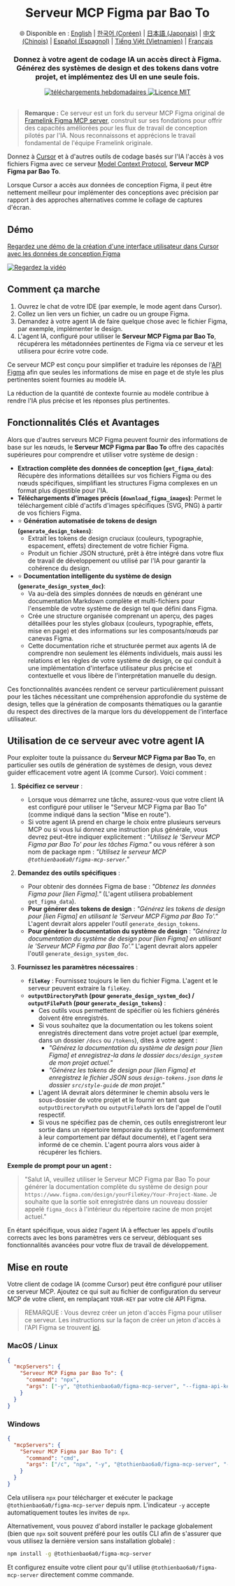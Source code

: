 <div align="center">
  <h1>Serveur MCP Figma par Bao To</h1>
  <p>
    🌐 Disponible en :
    <a href="README.md">English</a> |
    <a href="README.ko.md">한국어 (Coréen)</a> |
    <a href="README.ja.md">日本語 (Japonais)</a> |
    <a href="README.zh.md">中文 (Chinois)</a> |
    <a href="README.es.md">Español (Espagnol)</a> |
    <a href="README.vi.md">Tiếng Việt (Vietnamien)</a> |
    <a href="README.fr.md">Français</a>
  </p>
  <h3>Donnez à votre agent de codage IA un accès direct à Figma.<br/>Générez des systèmes de design et des tokens dans votre projet, et implémentez des UI en une seule fois.</h3>
  <a href="https://npmcharts.com/compare/@tothienbao6a0/figma-mcp-server?interval=30">
    <img alt="téléchargements hebdomadaires" src="https://img.shields.io/npm/dm/@tothienbao6a0/figma-mcp-server.svg">
  </a>
  <a href="https://github.com/tothienbao6a0/Figma-Context-MCP/blob/main/LICENSE">
    <img alt="Licence MIT" src="https://img.shields.io/github/license/tothienbao6a0/Figma-Context-MCP" />
  </a>
  <!-- Lien vers votre Discord ou réseau social si vous en avez un, sinon supprimez -->
  <!-- <a href="https://framelink.ai/discord">
    <img alt="Discord" src="https://img.shields.io/discord/1352337336913887343?color=7389D8&label&logo=discord&logoColor=ffffff" />
  </a> -->
  <br />
  <!-- Lien vers votre Twitter ou réseau social si vous en avez un, sinon supprimez -->
  <!-- <a href="https://twitter.com/glipsman">
    <img alt="Twitter" src="https://img.shields.io/twitter/url?url=https%3A%2F%2Fx.com%2Fglipsman&label=%40glipsman" />
  </a> -->
</div>

<br/>

> **Remarque :** Ce serveur est un fork du serveur MCP Figma original de [Framelink Figma MCP server](https://www.npmjs.com/package/figma-developer-mcp), construit sur ses fondations pour offrir des capacités améliorées pour les flux de travail de conception pilotés par l'IA. Nous reconnaissons et apprécions le travail fondamental de l'équipe Framelink originale.

Donnez à [Cursor](https://cursor.sh/) et à d'autres outils de codage basés sur l'IA l'accès à vos fichiers Figma avec ce serveur [Model Context Protocol](https://modelcontextprotocol.io/introduction), **Serveur MCP Figma par Bao To**.

Lorsque Cursor a accès aux données de conception Figma, il peut être nettement meilleur pour implémenter des conceptions avec précision par rapport à des approches alternatives comme le collage de captures d'écran.

## Démo

[Regardez une démo de la création d'une interface utilisateur dans Cursor avec les données de conception Figma](https://youtu.be/q4eN7CPo_gE)

[![Regardez la vidéo](https://img.youtube.com/vi/q4eN7CPo_gE/maxresdefault.jpg)](https://youtu.be/q4eN7CPo_gE)

## Comment ça marche

1. Ouvrez le chat de votre IDE (par exemple, le mode agent dans Cursor).
2. Collez un lien vers un fichier, un cadre ou un groupe Figma.
3. Demandez à votre agent IA de faire quelque chose avec le fichier Figma, par exemple, implémenter le design.
4. L'agent IA, configuré pour utiliser le **Serveur MCP Figma par Bao To**, récupérera les métadonnées pertinentes de Figma via ce serveur et les utilisera pour écrire votre code.

Ce serveur MCP est conçu pour simplifier et traduire les réponses de l'[API Figma](https://www.figma.com/developers/api) afin que seules les informations de mise en page et de style les plus pertinentes soient fournies au modèle IA.

La réduction de la quantité de contexte fournie au modèle contribue à rendre l'IA plus précise et les réponses plus pertinentes.

## Fonctionnalités Clés et Avantages

Alors que d'autres serveurs MCP Figma peuvent fournir des informations de base sur les nœuds, le **Serveur MCP Figma par Bao To** offre des capacités supérieures pour comprendre et utiliser votre système de design :

*   **Extraction complète des données de conception (`get_figma_data`)**: Récupère des informations détaillées sur vos fichiers Figma ou des nœuds spécifiques, simplifiant les structures Figma complexes en un format plus digestible pour l'IA.
*   **Téléchargements d'images précis (`download_figma_images`)**: Permet le téléchargement ciblé d'actifs d'images spécifiques (SVG, PNG) à partir de vos fichiers Figma.
*   ⭐ **Génération automatisée de tokens de design (`generate_design_tokens`)**:
    *   Extrait les tokens de design cruciaux (couleurs, typographie, espacement, effets) directement de votre fichier Figma.
    *   Produit un fichier JSON structuré, prêt à être intégré dans votre flux de travail de développement ou utilisé par l'IA pour garantir la cohérence du design.
*   ⭐ **Documentation intelligente du système de design (`generate_design_system_doc`)**:
    *   Va au-delà des simples données de nœuds en générant une documentation Markdown complète et multi-fichiers pour l'ensemble de votre système de design tel que défini dans Figma.
    *   Crée une structure organisée comprenant un aperçu, des pages détaillées pour les styles globaux (couleurs, typographie, effets, mise en page) et des informations sur les composants/nœuds par canevas Figma.
    *   Cette documentation riche et structurée permet aux agents IA de comprendre non seulement les éléments individuels, mais aussi les relations et les règles de votre système de design, ce qui conduit à une implémentation d'interface utilisateur plus précise et contextuelle et vous libère de l'interprétation manuelle du design.

Ces fonctionnalités avancées rendent ce serveur particulièrement puissant pour les tâches nécessitant une compréhension approfondie du système de design, telles que la génération de composants thématiques ou la garantie du respect des directives de la marque lors du développement de l'interface utilisateur.

## Utilisation de ce serveur avec votre agent IA

Pour exploiter toute la puissance du **Serveur MCP Figma par Bao To**, en particulier ses outils de génération de systèmes de design, vous devez guider efficacement votre agent IA (comme Cursor). Voici comment :

1.  **Spécifiez ce serveur** :
    *   Lorsque vous démarrez une tâche, assurez-vous que votre client IA est configuré pour utiliser le "Serveur MCP Figma par Bao To" (comme indiqué dans la section "Mise en route").
    *   Si votre agent IA prend en charge le choix entre plusieurs serveurs MCP ou si vous lui donnez une instruction plus générale, vous devrez peut-être indiquer explicitement : *"Utilisez le 'Serveur MCP Figma par Bao To' pour les tâches Figma."* ou vous référer à son nom de package npm : *"Utilisez le serveur MCP `@tothienbao6a0/figma-mcp-server`."*

2.  **Demandez des outils spécifiques** :
    *   Pour obtenir des données Figma de base : *"Obtenez les données Figma pour [lien Figma]."* (L'agent utilisera probablement `get_figma_data`).
    *   **Pour générer des tokens de design** : *"Générez les tokens de design pour [lien Figma] en utilisant le 'Serveur MCP Figma par Bao To'."* L'agent devrait alors appeler l'outil `generate_design_tokens`.
    *   **Pour générer la documentation du système de design** : *"Générez la documentation du système de design pour [lien Figma] en utilisant le 'Serveur MCP Figma par Bao To'."* L'agent devrait alors appeler l'outil `generate_design_system_doc`.

3.  **Fournissez les paramètres nécessaires** :
    *   **`fileKey`** : Fournissez toujours le lien du fichier Figma. L'agent et le serveur peuvent extraire la `fileKey`.
    *   **`outputDirectoryPath` (pour `generate_design_system_doc`) / `outputFilePath` (pour `generate_design_tokens`)** :
        *   Ces outils vous permettent de spécifier où les fichiers générés doivent être enregistrés.
        *   Si vous souhaitez que la documentation ou les tokens soient enregistrés directement dans votre projet actuel (par exemple, dans un dossier `/docs` ou `/tokens`), dites à votre agent :
            *   *"Générez la documentation du système de design pour [lien Figma] et enregistrez-la dans le dossier `docs/design_system` de mon projet actuel."*
            *   *"Générez les tokens de design pour [lien Figma] et enregistrez le fichier JSON sous `design-tokens.json` dans le dossier `src/style-guide` de mon projet."*
        *   L'agent IA devrait alors déterminer le chemin absolu vers le sous-dossier de votre projet et le fournir en tant que `outputDirectoryPath` ou `outputFilePath` lors de l'appel de l'outil respectif.
        *   Si vous ne spécifiez pas de chemin, ces outils enregistreront leur sortie dans un répertoire temporaire du système (conformément à leur comportement par défaut documenté), et l'agent sera informé de ce chemin. L'agent pourra alors vous aider à récupérer les fichiers.

**Exemple de prompt pour un agent :**

> "Salut IA, veuillez utiliser le Serveur MCP Figma par Bao To pour générer la documentation complète du système de design pour `https://www.figma.com/design/yourFileKey/Your-Project-Name`. Je souhaite que la sortie soit enregistrée dans un nouveau dossier appelé `figma_docs` à l'intérieur du répertoire racine de mon projet actuel."

En étant spécifique, vous aidez l'agent IA à effectuer les appels d'outils corrects avec les bons paramètres vers ce serveur, débloquant ses fonctionnalités avancées pour votre flux de travail de développement.

## Mise en route

Votre client de codage IA (comme Cursor) peut être configuré pour utiliser ce serveur MCP. Ajoutez ce qui suit au fichier de configuration du serveur MCP de votre client, en remplaçant `YOUR-KEY` par votre clé API Figma.

> REMARQUE : Vous devrez créer un jeton d'accès Figma pour utiliser ce serveur. Les instructions sur la façon de créer un jeton d'accès à l'API Figma se trouvent [ici](https://help.figma.com/hc/en-us/articles/8085703771159-Manage-personal-access-tokens).

### MacOS / Linux

```json
{
  "mcpServers": {
    "Serveur MCP Figma par Bao To": {
      "command": "npx",
      "args": ["-y", "@tothienbao6a0/figma-mcp-server", "--figma-api-key=YOUR-KEY", "--stdio"]
    }
  }
}
```

### Windows

```json
{
  "mcpServers": {
    "Serveur MCP Figma par Bao To": {
      "command": "cmd",
      "args": ["/c", "npx", "-y", "@tothienbao6a0/figma-mcp-server", "--figma-api-key=YOUR-KEY", "--stdio"]
    }
  }
}
```

Cela utilisera `npx` pour télécharger et exécuter le package `@tothienbao6a0/figma-mcp-server` depuis npm. L'indicateur `-y` accepte automatiquement toutes les invites de `npx`.

Alternativement, vous pouvez d'abord installer le package globalement (bien que `npx` soit souvent préféré pour les outils CLI afin de s'assurer que vous utilisez la dernière version sans installation globale) :
```bash
npm install -g @tothienbao6a0/figma-mcp-server
```
Et configurez ensuite votre client pour qu'il utilise `@tothienbao6a0/figma-mcp-server` directement comme commande. 